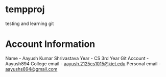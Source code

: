 # tempproj
testing and learning git

# Account Information 

Name - Aayush Kumar Shrivastava
Year - CS 3rd Year
Git Account - Aayush894
College email - aayush.2125cs1015@kiet.edu
Personal email - aayushs894@gmail.com
